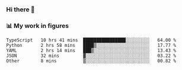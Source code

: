 ### Hi there 👋

### 📊 My work in figures

<!--START_SECTION:waka-->

```text
TypeScript   10 hrs 41 mins  ████████████████░░░░░░░░░   64.00 %
Python       2 hrs 58 mins   ████▒░░░░░░░░░░░░░░░░░░░░   17.77 %
YAML         2 hrs 14 mins   ███▒░░░░░░░░░░░░░░░░░░░░░   13.43 %
JSON         32 mins         ▓░░░░░░░░░░░░░░░░░░░░░░░░   03.22 %
Other        8 mins          ▒░░░░░░░░░░░░░░░░░░░░░░░░   00.82 %
```

<!--END_SECTION:waka-->
